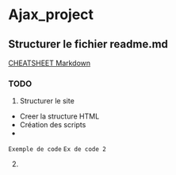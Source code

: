 # Ajax_project

## Structurer le fichier readme.md
[CHEATSHEET Markdown](https://github.com/adam-p/markdown-here/wiki/Markdown-Cheatsheet)

### TODO
1. Structurer le site 
* Creer la structure HTML
* Création des scripts 
* 
`Exemple de code`
```Ex de code 2```

2.